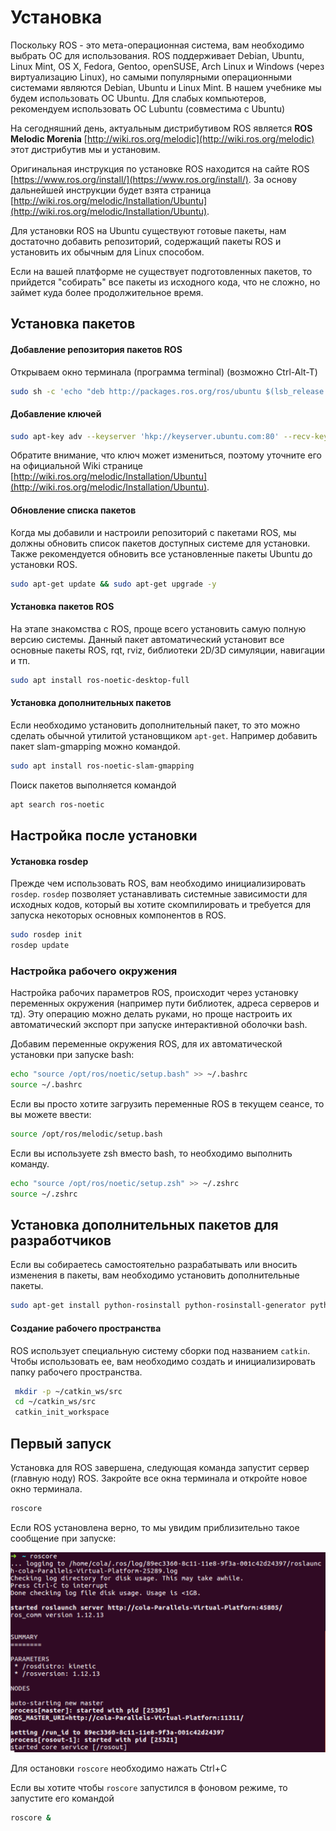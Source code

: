 # Установка

Поскольку ROS - это мета-операционная система, вам необходимо выбрать ОС для использования. ROS поддерживает Debian, Ubuntu, Linux Mint, OS X, Fedora, Gentoo, openSUSE, Arch Linux и Windows \(через виртуализацию Linux\), но самыми популярными операционными системами являются Debian, Ubuntu и Linux Mint. В нашем учебнике мы будем использовать ОС Ubuntu. Для слабых компьютеров, рекомендуем использовать ОС Lubuntu \(совместима с Ubuntu\)

На сегодняшний день, актуальным дистрибутивом ROS является **ROS Melodic Morenia** [http://wiki.ros.org/melodic](http://wiki.ros.org/melodic) этот дистрибутив мы и установим.

Оригинальная инструкция по установке ROS находится на сайте ROS [https://www.ros.org/install/](https://www.ros.org/install/). За основу дальнейшей инструкции будет взята страница [http://wiki.ros.org/melodic/Installation/Ubuntu](http://wiki.ros.org/melodic/Installation/Ubuntu).

Для установки ROS на Ubuntu существуют готовые пакеты, нам достаточно добавить репозиторий, содержащий пакеты ROS и установить их обычным для Linux способом.

Если на вашей платформе не существует подготовленных пакетов, то прийдется "собирать" все пакеты из исходного кода, что не сложно, но займет куда более продолжительное время.

## Установка пакетов

#### Добавление репозитория пакетов ROS

Открываем окно терминала \(программа terminal\) \(возможно Ctrl-Alt-T\)

```bash
sudo sh -c 'echo "deb http://packages.ros.org/ros/ubuntu $(lsb_release -sc) main" > /etc/apt/sources.list.d/ros-latest.list'
```

#### Добавление ключей

```bash
sudo apt-key adv --keyserver 'hkp://keyserver.ubuntu.com:80' --recv-key C1CF6E31E6BADE8868B172B4F42ED6FBAB17C654
```

Обратите внимание, что ключ может измениться, поэтому уточните его на официальной Wiki странице [http://wiki.ros.org/melodic/Installation/Ubuntu](http://wiki.ros.org/melodic/Installation/Ubuntu).

#### Обновление списка пакетов

Когда мы добавили и настроили репозиторий с пакетами ROS, мы должны обновить список пакетов доступных системе для установки. Также рекомендуется обновить все установленные пакеты Ubuntu до установки ROS.

```bash
sudo apt-get update && sudo apt-get upgrade -y
```

#### Установка пакетов ROS

На этапе знакомства с ROS, проще всего установить самую полную версию системы. Данный пакет автоматический установит все основные пакеты ROS, rqt, rviz, библиотеки 2D/3D симуляции, навигации и тп.

```bash
sudo apt install ros-noetic-desktop-full
```

#### Установка дополнительных пакетов

Если необходимо установить дополнительный пакет, то это можно сделать обычной утилитой установщиком `apt-get`. Например добавить пакет slam-gmapping можно командой.

```bash
sudo apt install ros-noetic-slam-gmapping
```

Поиск пакетов выполняется командой

```bash
apt search ros-noetic
```

## Настройка после установки

#### Установка rosdep

Прежде чем использовать ROS, вам необходимо инициализировать `rosdep`. `rosdep` позволяет устанавливать системные зависимости для исходных кодов, который вы хотите скомпилировать и требуется для запуска некоторых основных компонентов в ROS.

```bash
sudo rosdep init
rosdep update
```

### Настройка рабочего окружения

Настройка рабочих параметров ROS, происходит через установку переменных окружения \(например пути библиотек, адреса серверов и тд\). Эту операцию можно делать руками, но проще настроить их автоматический экспорт при запуске интерактивной оболочки bash.

Добавим переменные окружения ROS, для их автоматической установки при запуске bash:

```bash
echo "source /opt/ros/noetic/setup.bash" >> ~/.bashrc
source ~/.bashrc
```

Если вы просто хотите загрузить переменные ROS в текущем сеансе, то вы можете ввести:

```bash
source /opt/ros/melodic/setup.bash
```

Если вы используете zsh вместо bash, то необходимо выполнить команду.

```bash
echo "source /opt/ros/noetic/setup.zsh" >> ~/.zshrc
source ~/.zshrc
```

## Установка дополнительных пакетов для разработчиков

Если вы собираетесь самостоятельно разрабатывать или вносить изменения в пакеты, вам необходимо установить дополнительные пакеты.

```bash
sudo apt-get install python-rosinstall python-rosinstall-generator python-wstool build-essential
```

#### Создание рабочего пространства

ROS использует специальную систему сборки под названием `catkin`. Чтобы использовать ее, вам необходимо создать и инициализировать папку рабочего пространства.

```bash
 mkdir -p ~/catkin_ws/src
 cd ~/catkin_ws/src
 catkin_init_workspace
```

## Первый запуск

Установка для ROS завершена, следующая команда запустит сервер \(главную ноду\) ROS. Закройте все окна терминала и откройте новое окно терминала.

```bash
roscore
```

Если ROS установлена верно, то мы увидим приблизительно такое сообщение при запуске:

![](../.gitbook/assets/roscore_run.png)

Для остановки `roscore` необходимо нажать Ctrl+C

Если вы хотите чтобы `roscore` запустился в фоновом режиме, то запустите его командой

```bash
roscore &
```

